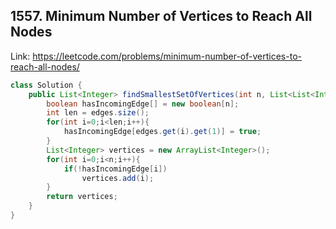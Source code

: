 ## 1557. Minimum Number of Vertices to Reach All Nodes
Link: https://leetcode.com/problems/minimum-number-of-vertices-to-reach-all-nodes/

```java
class Solution {
    public List<Integer> findSmallestSetOfVertices(int n, List<List<Integer>> edges) {
        boolean hasIncomingEdge[] = new boolean[n];
        int len = edges.size();
        for(int i=0;i<len;i++){
            hasIncomingEdge[edges.get(i).get(1)] = true;
        }
        List<Integer> vertices = new ArrayList<Integer>();
        for(int i=0;i<n;i++){
            if(!hasIncomingEdge[i])
                vertices.add(i);
        }
        return vertices;
    }
}

```